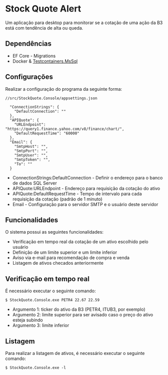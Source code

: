 # Stock Quote Alert

Um aplicação para desktop para monitorar se a cotação de uma ação da B3 está com tendência de alta ou queda.

## Dependências

- EF Core - Migrations
- Docker & [Testcontainers.MsSql](https://dotnet.testcontainers.org/modules/mssql/)

## Configurações

Realizar a configuração do programa da seguinte forma:

```
//src/StockQuote.Console/appsettings.json

  "ConnectionStrings": {
    "DefaultConnection": ""
  },
  "APIQuote": {
    "URLEndpoint": "https://query1.finance.yahoo.com/v8/finance/chart/",
    "DefaultRequestTime": "60000"
  },
  "Email": {
    "SmtpHost": "",
    "SmtpPort": "",
    "SmtpUser": "",
    "SmtpToken": "",
    "To": ""
  }
```

- ConnectionStrings:DefaultConnection - Definir o endereço para o banco de dados SQL Server
- APIQuote:URLEndpoint - Endereço para requisição da cotação do ativo
- APIQuote:DefaultRequestTime - Tempo de intervalo para cada requisição da cotação (padrão de 1 minuto)
- Email - Configuração para o servidor SMTP e o usuário deste servidor

## Funcionalidades

O sistema possui as seguintes funcionalidades:

- Verificação em tempo real da cotação de um ativo escolhido pelo usuário
- Definição de um limite superior e um limite inferior
- Aviso via e-mail para recomendação de compra e venda
- Listagem de ativos checados anteriormente

## Verificação em tempo real

É necessário executar o seguinte comando:

```console
$ StockQuote.Console.exe PETR4 22.67 22.59
```

- Argumento 1: ticker do ativo da B3 (PETR4, ITUB3, por exemplo)
- Argumento 2: limite superior para ser avisado caso o preço do ativo esteja subindo
- Argumento 3: limite inferior

## Listagem

Para realizar a listagem de ativos, é necessário executar o seguinte comando:

```console
$ StockQuote.Console.exe -l
```
